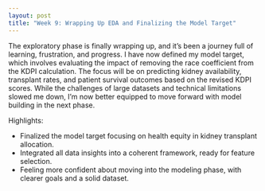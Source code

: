 ```yaml
---
layout: post
title: "Week 9: Wrapping Up EDA and Finalizing the Model Target"
---
```


The exploratory phase is finally wrapping up, and it’s been a journey full of learning, frustration, and progress. I have now defined my model target, which involves evaluating the impact of removing the race coefficient from the KDPI calculation. The focus will be on predicting kidney availability, transplant rates, and patient survival outcomes based on the revised KDPI scores. While the challenges of large datasets and technical limitations slowed me down, I’m now better equipped to move forward with model building in the next phase.

Highlights:
- Finalized the model target focusing on health equity in kidney transplant allocation.
- Integrated all data insights into a coherent framework, ready for feature selection.
- Feeling more confident about moving into the modeling phase, with clearer goals and a solid dataset.
